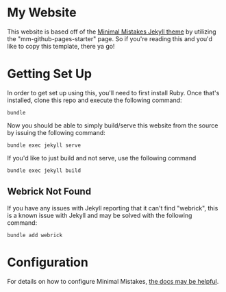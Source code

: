 # My Website

This website is based off of the [Minimal Mistakes Jekyll theme](https://github.com/mmistakes/minimal-mistakes) by utilizing the "mm-github-pages-starter" page. So if you're reading this and you'd like to copy this template, there ya go!

# Getting Set Up
In order to get set up using this, you'll need to first install Ruby. Once that's installed, clone this repo and execute the following command:

```
bundle
```

Now you should be able to simply build/serve this website from the source by issuing the following command:

```
bundle exec jekyll serve
```

If you'd like to just build and not serve, use the following command

```
bundle exec jekyll build
```

## Webrick Not Found

If you have any issues with Jekyll reporting that it can't find "webrick", this is a known issue with Jekyll and may be solved with the following command:

```
bundle add webrick
```

# Configuration

For details on how to configure Minimal Mistakes, [the docs may be helpful](https://mmistakes.github.io/minimal-mistakes/docs/configuration/).
